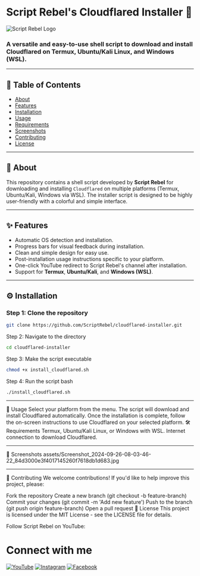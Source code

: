 # Script Rebel's Cloudflared Installer 🚀

![Script Rebel Logo](https://your-logo-url.com) <!-- Update with your logo URL -->

### A versatile and easy-to-use shell script to download and install **Cloudflared** on **Termux**, **Ubuntu/Kali Linux**, and **Windows (WSL)**.

---

## 📜 Table of Contents
- [About](#about)
- [Features](#features)
- [Installation](#installation)
- [Usage](#usage)
- [Requirements](#requirements)
- [Screenshots](#screenshots)
- [Contributing](#contributing)
- [License](#license)

---

## 📖 About

This repository contains a shell script developed by **Script Rebel** for downloading and installing `Cloudflared` on multiple platforms (Termux, Ubuntu/Kali, Windows via WSL). The installer script is designed to be highly user-friendly with a colorful and simple interface.

---

## ✨ Features

- Automatic OS detection and installation.
- Progress bars for visual feedback during installation.
- Clean and simple design for easy use.
- Post-installation usage instructions specific to your platform.
- One-click YouTube redirect to Script Rebel's channel after installation.
- Support for **Termux**, **Ubuntu/Kali**, and **Windows (WSL)**.
  
---

## ⚙️ Installation

### Step 1: Clone the repository

```bash
git clone https://github.com/ScriptRebel/cloudflared-installer.git

```
Step 2: Navigate to the directory
```bash
cd cloudflared-installer
```

Step 3: Make the script executable
```bash
chmod +x install_cloudflared.sh
```


Step 4: Run the script
bash
```bash
./install_cloudflared.sh
```

---
🚀 Usage
Select your platform from the menu.
The script will download and install Cloudflared automatically.
Once the installation is complete, follow the on-screen instructions to use Cloudflared on your selected platform.
🛠️ Requirements
Termux, Ubuntu/Kali Linux, or Windows with WSL.
Internet connection to download Cloudflared.

---
📸 Screenshots
assets/Screenshot_2024-09-26-08-03-46-22_84d3000e3f4017145260f7618db1d683.jpg

---
🤝 Contributing
We welcome contributions! If you'd like to help improve this project, please:

Fork the repository
Create a new branch (git checkout -b feature-branch)
Commit your changes (git commit -m 'Add new feature')
Push to the branch (git push origin feature-branch)
Open a pull request
📝 License
This project is licensed under the MIT License - see the LICENSE file for details.

Follow Script Rebel on YouTube:

# Connect with me

[![YouTube](https://img.shields.io/badge/YouTube-FF0000?style=for-the-badge&logo=youtube&logoColor=white)](https://www.youtube.com/c/ScriptRebel)
[![Instagram](https://img.shields.io/badge/Instagram-E4405F?style=for-the-badge&logo=instagram&logoColor=white)](https://www.instagram.com/username)
[![Facebook](https://img.shields.io/badge/Facebook-1877F2?style=for-the-badge&logo=facebook&logoColor=white)](https://www.facebook.com/username)
